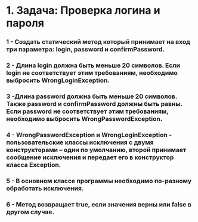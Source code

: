# 1. Задача: Проверка логина и пароля 

###   1 - Создать статический метод который принимает на вход три параметра: login, password и confirmPassword.

###   2 - Длина login должна быть меньше 20 символов. Если login не соответствует этим требованиям, необходимо выбросить WrongLoginException.

###   3 -Длина password должна быть меньше 20 символов. Также password и confirmPassword должны быть равны. Если password не соответствует этим требованиям, необходимо выбросить WrongPasswordException.

###   4 - WrongPasswordException и WrongLoginException - пользовательские классы исключения с двумя конструкторами – один по умолчанию, второй принимает сообщение исключения и передает его в конструктор класса Exception.

###   5 - В основном классе программы необходимо по-разному обработать исключения.

###   6 - Метод возвращает true, если значения верны или false в другом случае.